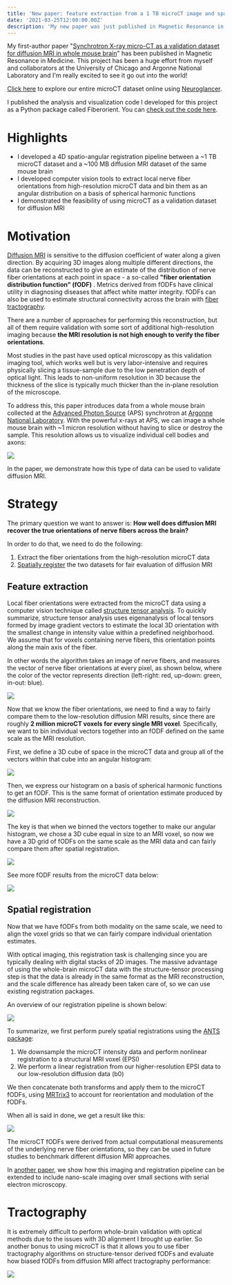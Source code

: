 ```yaml
---
title: 'New paper: feature extraction from a 1 TB microCT image and spatial registration to diffusion MRI'
date: '2021-03-25T12:00:00.00Z'
description: 'My new paper was just published in Magnetic Resonance in Medicine. It demonstrates a processing pipeline to validate diffusion MRI with microCT.'
---
```


My first-author paper "[Synchrotron X-ray micro-CT as a validation dataset for
diffusion MRI in whole mouse
brain](https://onlinelibrary.wiley.com/doi/10.1002/mrm.28776)" has been
published in Magnetic Resonance in Medicine. This project has been a huge effort
from myself and collaborators at the University of Chicago and Argonne National
Laboratory and I'm really excited to see it go out into the world!

<a
href="http://neuroglancer-demo.appspot.com/#!%7B%22dimensions%22:%7B%22x%22:%5B0.0000012000000000000002%2C%22m%22%5D%2C%22y%22:%5B0.0000012000000000000002%2C%22m%22%5D%2C%22z%22:%5B0.0000012000000000000002%2C%22m%22%5D%7D%2C%22position%22:%5B3679.06396484375%2C6571.3544921875%2C4455.212890625%5D%2C%22crossSectionOrientation%22:%5B0.6972193717956543%2C0.7150224447250366%2C-0.014205372892320156%2C-0.04925645515322685%5D%2C%22crossSectionScale%22:0.6102521275481583%2C%22projectionOrientation%22:%5B-0.5169536471366882%2C0.47275060415267944%2C-0.5274643898010254%2C0.4806736409664154%5D%2C%22projectionScale%22:16384%2C%22layers%22:%5B%7B%22type%22:%22image%22%2C%22source%22:%22precomputed://http://nova.kasthurilab.com:8000/neuroglancer/recon_crop8_neurog/image/%22%2C%22tab%22:%22source%22%2C%22name%22:%22WholeBrain%22%7D%5D%2C%22showAxisLines%22:false%2C%22layout%22:%22xy%22%7D"
 target = "_blank" rel="noreferrer">Click here</a> to explore our entire microCT dataset online using
[Neuroglancer](https://opensource.google/projects/neuroglancer).

I published the analysis and visualization code I developed for this project as
a Python package called Fiberorient. You can [check out the code
here](https://github.com/scott-trinkle/fiberorient).

# Highlights

- I developed a 4D spatio-angular registration pipeline between a ~1 TB microCT
  dataset and a ~100 MB diffusion MRI dataset of the same mouse brain
- I developed computer vision tools to extract local nerve fiber orientations from high-resolution
  microCT data and bin them as an angular distribution on a basis of spherical harmonic functions
- I demonstrated the feasibility of using microCT as a validation dataset for diffusion MRI

# Motivation

[Diffusion MRI](https://en.wikipedia.org/wiki/Diffusion_MRI) is sensitive to the
diffusion coefficient of water along a given direction. By acquiring 3D images
along multiple different directions, the data can be reconstructed to give an
estimate of the distribution of nerve fiber orientations at each point in
space - a so-called **"fiber orientation distribution function" (fODF)** .
Metrics derived from fODFs have clinical utility in diagnosing diseases that
affect white matter integrity. fODFs can also be used to estimate structural
connectivity across the brain with [fiber
tractography](https://en.wikipedia.org/wiki/Tractography).

There are a number of approaches for performing this reconstruction, but all of
them require validation with some sort of additional high-resolution imaging
because **the MRI resolution is not high enough to verify the fiber
orientations**.

Most studies in the past have used optical microscopy as this validation imaging
tool, which works well but is very labor-intensive and requires physically
slicing a tissue-sample due to the low penetration depth of optical light. This
leads to non-uniform resolution in 3D because the thickness of the slice is
typically much thicker than the in-plane resolution of the microscope.

To address this, this paper introduces data from a whole mouse brain collected
at the [Advanced Photon Source](https://www.aps.anl.gov/) (APS) synchrotron at
[Argonne National Laboratory](https://www.anl.gov/). With the powerful x-rays at
APS, we can image a whole mouse brain with ~1 micron resolution without having
to slice or destroy the sample. This resolution allows us to visualize
individual cell bodies and axons:

![](./cells_and_axons.jpg)

In the paper, we demonstrate how this type of data can be used to validate diffusion MRI.

# Strategy

The primary question we want to answer is: **How well does diffusion MRI recover
the true orientations of nerve fibers across the brain?**

In order to do that, we need to do the following:

1. Extract the fiber orientations from the high-resolution microCT data
2. [Spatially register](https://en.wikipedia.org/wiki/Image_registration) the
   two datasets for fair evaluation of diffusion MRI

## Feature extraction

Local fiber orientations were extracted from the microCT data using a computer
vision technique called [structure tensor
analysis](https://en.wikipedia.org/wiki/Structure_tensor). To quickly summarize,
structure tensor analysis uses eigenanalysis of local tensors formed by image
gradient vectors to estimate the local 3D orientation with the smallest change
in intensity value within a predefined neighborhood. We assume that for voxels
containing nerve fibers, this orientation points along the main axis of the
fiber.

In other words the algorithm takes an image of nerve fibers, and measures the
vector of nerve fiber orientations at every pixel, as shown below, where the
color of the vector represents direction (left-right: red, up-down: green,
in-out: blue).

![](./st1.jpg)

Now that we know the fiber orientations, we need to find a way to fairly compare
them to the low-resolution diffusion MRI results, since there are roughly **2
million microCT voxels for every single MRI voxel**. Specifically, we want to
bin individual vectors together into an fODF defined on the same scale as the MRI
resolution.

First, we define a 3D cube of space in the microCT data and group all of the
vectors within that cube into an angular histogram:

![](./st2.jpg)

Then, we express our histogram on a basis of spherical harmonic functions to get
an fODF. This is the same format of orientation estimate produced by the
diffusion MRI reconstruction.

![](./st3.jpg)

The key is that when we binned the vectors together to make our angular
histogram, we chose a 3D cube equal in size to an MRI voxel, so now we
have a 3D grid of fODFs on the same scale as the MRI data and can fairly compare
them after spatial registration.

![](./st4.jpg)

See more fODF results from the microCT data below:

![](./fodf_xr.jpg)

## Spatial registration

Now that we have fODFs from both modality on the same scale, we need
to align the voxel grids so that we can fairly compare individual
orientation estimates.

With optical imaging, this registration task is challenging since you are
typically dealing with digital stacks of 2D images. The massive advantage of
using the whole-brain microCT data with the structure-tensor processing step is
that the data is already in the same format as the MRI reconstruction, and the
scale difference has already been taken care of, so we can use existing
registration packages.

An overview of our registration pipeline is shown below:

![](./registration_flowchart.jpg)

To summarize, we first perform purely spatial registrations using the
[ANTS package](http://stnava.github.io/ANTs/):

1. We downsample the microCT intensity data and perform nonlinear
   registration to a structural MRI voxel (EPSI)
2. We perform a linear registration from our higher-resolution EPSI
   data to our low-resolution diffusion data (b0)

We then concatenate both transforms and apply them to the microCT fODFs, using
[MRTrix3](https://www.mrtrix.org/) to account for reorientation and modulation
of the fODFs.

When all is said in done, we get a result like this:

![](./odf_registration.jpg)

The microCT fODFs were derived from actual computational measurements of
the underlying nerve fiber orientations, so they can be used in future studies
to benchmark different diffusion MRI approaches.

In [another paper](/news/imaging-pipeline-paper/), we show how this imaging and
registration pipeline can be extended to include nano-scale imaging over small
sections with serial electron microscopy.

# Tractography

It is extremely difficult to perform whole-brain validation with optical methods
due to the issues with 3D alignment I brought up earlier. So another bonus to
using microCT is that it allows you to use fiber tractography algorithms
on structure-tensor derived fODFs and evaluate how biased fODFs from diffusion
MRI affect tractography performance:

![](./tracts.jpg)
